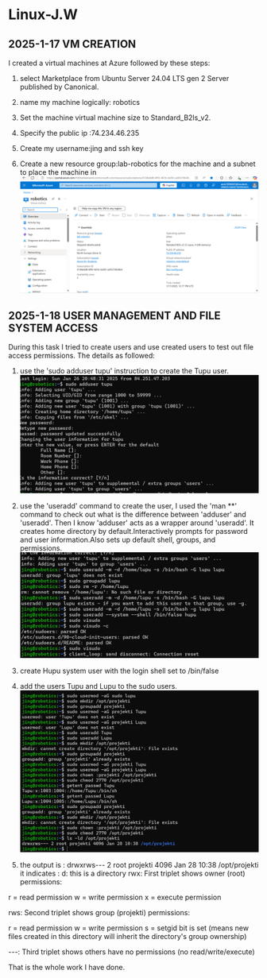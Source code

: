 # Linux-J.W
## 2025-1-17 VM CREATION

I created a virtual machines at Azure followed by these steps:

1. select Marketplace from Ubuntu Server 24.04 LTS gen 2 Server published by Canonical.

2. name my machine logically: robotics

3. Set the machine virtual machine size to Standard_B2ls_v2. 

4. Specify the public ip :74.234.46.235

5. Create my username:jing and ssh key

6. Create a new resource group:lab-robotics for the machine and a subnet to place the machine in 
![alt text](image/1.png)

## 2025-1-18 USER MANAGEMENT AND FILE SYSTEM ACCESS
During this task I tried to create users and use created users to test out file access permissions. The details as followed:
1. use the 'sudo adduser tupu' instruction to create the Tupu user.
![alt text](image/2.png)
2. use the 'useradd' command to create the user, I used the 'man **' command to check out what is the difference between 'adduser' and 'useradd'. 
Then I know 'adduser' acts as a wrapper around 'useradd'. It creates home directory by default.Interactively prompts for password and user information.Also sets up default shell, groups, and permissions.
![alt text](image/22.png)

3. create Hupu system user with the login shell set to /bin/false
4. add the users Tupu and Lupu to the sudo users.
![](image/222.png)
5. the output is :
drwxrws--- 2 root projekti 4096 Jan 28 10:38 /opt/projekti
it indicates :
d: this is a directory
rwx: First triplet shows owner (root) permissions:

r = read permission
w = write permission
x = execute permission

rws: Second triplet shows group (projekti) permissions:

r = read permission
w = write permission
s = setgid bit is set (means new files created in this directory will inherit the directory's group ownership)


---: Third triplet shows others have no permissions (no read/write/execute)

That is the whole work I have done.